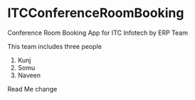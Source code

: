 # ITCConferenceRoomBooking
Conference Room Booking App for ITC Infotech by ERP Team

This team includes three people
1. Kunj
2. Somu
3. Naveen

Read Me change

